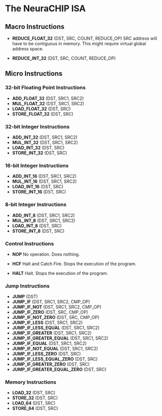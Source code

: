 # The NeuraCHIP ISA

## Macro Instructions
* **REDUCE_FLOAT_32** (DST, SRC, COUNT, REDUCE_OP)
SRC address will have to be contiguous in memory.
This might require virtual global address space.


* **REDUCE_INT_32** (DST, SRC, COUNT, REDUCE_OP)

## Micro Instructions
### 32-bit Floating Point Instructions
* **ADD_FLOAT_32** (DST, SRC1, SRC2)
* **MUL_FLOAT_32** (DST, SRC1, SRC2)
* **LOAD_FLOAT_32** (DST, SRC)
* **STORE_FLOAT_32** (DST, SRC)
### 32-bit Integer Instructions
* **ADD_INT_32** (DST, SRC1, SRC2)
* **MUL_INT_32** (DST, SRC1, SRC2)
* **LOAD_INT_32** (DST, SRC)
* **STORE_INT_32** (DST, SRC)
### 16-bit Integer Instructions
* **ADD_INT_16** (DST, SRC1, SRC2)
* **MUL_INT_16** (DST, SRC1, SRC2)
* **LOAD_INT_16** (DST, SRC)
* **STORE_INT_16** (DST, SRC)
### 8-bit Integer Instructions
* **ADD_INT_8** (DST, SRC1, SRC2)
* **MUL_INT_8** (DST, SRC1, SRC2)
* **LOAD_INT_8** (DST, SRC)
* **STORE_INT_8** (DST, SRC)

### Control Instructions
* **NOP**
No operation. Does nothing.

* **HCF**
Halt and Catch Fire. Stops the execution of the program.

* **HALT**
Halt. Stops the execution of the program.


### Jump Instructions
* **JUMP** (DST)
* **JUMP_IF** (DST, SRC1, SRC2, CMP_OP)
* **JUMP_IF_NOT** (DST, SRC1, SRC2, CMP_OP)
* **JUMP_IF_ZERO** (DST, SRC, CMP_OP)
* **JUMP_IF_NOT_ZERO** (DST, SRC, CMP_OP)
* **JUMP_IF_LESS** (DST, SRC1, SRC2)
* **JUMP_IF_LESS_EQUAL** (DST, SRC1, SRC2)
* **JUMP_IF_GREATER** (DST, SRC1, SRC2)
* **JUMP_IF_GREATER_EQUAL** (DST, SRC1, SRC2)
* **JUMP_IF_EQUAL** (DST, SRC1, SRC2)
* **JUMP_IF_NOT_EQUAL** (DST, SRC1, SRC2)
* **JUMP_IF_LESS_ZERO** (DST, SRC)
* **JUMP_IF_LESS_EQUAL_ZERO** (DST, SRC)
* **JUMP_IF_GREATER_ZERO** (DST, SRC)
* **JUMP_IF_GREATER_EQUAL_ZERO** (DST, SRC)

### Memory Instructions
* **LOAD_32** (DST, SRC)
* **STORE_32** (DST, SRC)
* **LOAD_64** (DST, SRC)
* **STORE_64** (DST, SRC)

